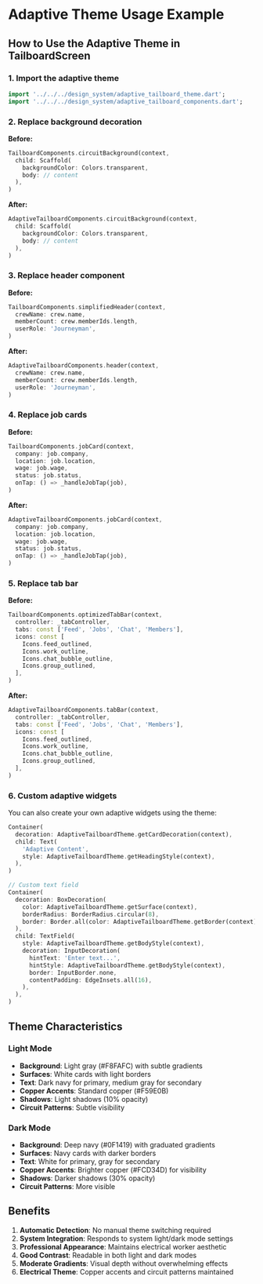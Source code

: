 # Adaptive Theme Usage Example

## How to Use the Adaptive Theme in TailboardScreen

### 1. Import the adaptive theme

```dart
import '../../../design_system/adaptive_tailboard_theme.dart';
import '../../../design_system/adaptive_tailboard_components.dart';
```

### 2. Replace background decoration

**Before:**

```dart
TailboardComponents.circuitBackground(context, 
  child: Scaffold(
    backgroundColor: Colors.transparent,
    body: // content
  ),
)
```

**After:**

```dart
AdaptiveTailboardComponents.circuitBackground(context, 
  child: Scaffold(
    backgroundColor: Colors.transparent,
    body: // content
  ),
)
```

### 3. Replace header component

**Before:**

```dart
TailboardComponents.simplifiedHeader(context, 
  crewName: crew.name,
  memberCount: crew.memberIds.length,
  userRole: 'Journeyman',
)
```

**After:**

```dart
AdaptiveTailboardComponents.header(context, 
  crewName: crew.name,
  memberCount: crew.memberIds.length,
  userRole: 'Journeyman',
)
```

### 4. Replace job cards

**Before:**

```dart
TailboardComponents.jobCard(context, 
  company: job.company,
  location: job.location,
  wage: job.wage,
  status: job.status,
  onTap: () => _handleJobTap(job),
)
```

**After:**

```dart
AdaptiveTailboardComponents.jobCard(context, 
  company: job.company,
  location: job.location,
  wage: job.wage,
  status: job.status,
  onTap: () => _handleJobTap(job),
)
```

### 5. Replace tab bar

**Before:**

```dart
TailboardComponents.optimizedTabBar(context, 
  controller: _tabController,
  tabs: const ['Feed', 'Jobs', 'Chat', 'Members'],
  icons: const [
    Icons.feed_outlined,
    Icons.work_outline,
    Icons.chat_bubble_outline,
    Icons.group_outlined,
  ],
)
```

**After:**

```dart
AdaptiveTailboardComponents.tabBar(context, 
  controller: _tabController,
  tabs: const ['Feed', 'Jobs', 'Chat', 'Members'],
  icons: const [
    Icons.feed_outlined,
    Icons.work_outline,
    Icons.chat_bubble_outline,
    Icons.group_outlined,
  ],
)
```

### 6. Custom adaptive widgets

You can also create your own adaptive widgets using the theme:

```dart
Container(
  decoration: AdaptiveTailboardTheme.getCardDecoration(context),
  child: Text(
    'Adaptive Content',
    style: AdaptiveTailboardTheme.getHeadingStyle(context),
  ),
)

// Custom text field
Container(
  decoration: BoxDecoration(
    color: AdaptiveTailboardTheme.getSurface(context),
    borderRadius: BorderRadius.circular(8),
    border: Border.all(color: AdaptiveTailboardTheme.getBorder(context)),
  ),
  child: TextField(
    style: AdaptiveTailboardTheme.getBodyStyle(context),
    decoration: InputDecoration(
      hintText: 'Enter text...',
      hintStyle: AdaptiveTailboardTheme.getBodyStyle(context),
      border: InputBorder.none,
      contentPadding: EdgeInsets.all(16),
    ),
  ),
)
```

## Theme Characteristics

### Light Mode

- **Background**: Light gray (#F8FAFC) with subtle gradients
- **Surfaces**: White cards with light borders
- **Text**: Dark navy for primary, medium gray for secondary
- **Copper Accents**: Standard copper (#F59E0B)
- **Shadows**: Light shadows (10% opacity)
- **Circuit Patterns**: Subtle visibility

### Dark Mode

- **Background**: Deep navy (#0F1419) with graduated gradients
- **Surfaces**: Navy cards with darker borders
- **Text**: White for primary, gray for secondary
- **Copper Accents**: Brighter copper (#FCD34D) for visibility
- **Shadows**: Darker shadows (30% opacity)
- **Circuit Patterns**: More visible

## Benefits

1. **Automatic Detection**: No manual theme switching required
2. **System Integration**: Responds to system light/dark mode settings
3. **Professional Appearance**: Maintains electrical worker aesthetic
4. **Good Contrast**: Readable in both light and dark modes
5. **Moderate Gradients**: Visual depth without overwhelming effects
6. **Electrical Theme**: Copper accents and circuit patterns maintained
